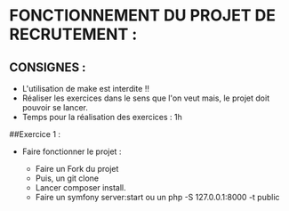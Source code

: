 # FONCTIONNEMENT DU PROJET DE RECRUTEMENT :

## CONSIGNES :

- L'utilisation de make est interdite !!
- Réaliser les exercices dans le sens que l'on veut mais, le projet doit pouvoir se lancer.
- Temps pour la réalisation des exercices : 1h


##Exercice 1 :

- Faire fonctionner le projet :
    
    - Faire un Fork du projet
    - Puis, un git clone
    - Lancer composer install.
    - Faire un symfony server:start ou un php -S 127.0.0.1:8000 -t public  
